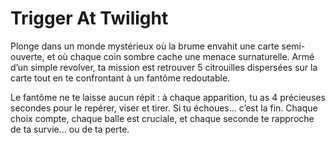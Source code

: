 # Trigger At Twilight

Plonge dans un monde mystérieux où la brume envahit une carte semi-ouverte, et où chaque coin sombre cache une menace surnaturelle. Armé d’un simple revolver, ta mission est retrouver 5 citrouilles dispersées sur la carte tout en te confrontant à un fantôme redoutable.   

Le fantôme ne te laisse aucun répit : à chaque apparition, tu as 4 précieuses secondes pour le repérer, viser et tirer. Si tu échoues... c’est la fin. Chaque choix compte, chaque balle est cruciale, et chaque seconde te rapproche de ta survie… ou de ta perte.   
